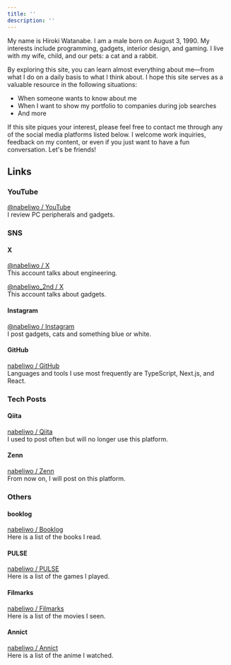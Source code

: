 ```yaml
---
title: ''
description: ''
---
```


My name is Hiroki Watanabe. I am a male born on August 3, 1990. My interests include programming, gadgets, interior design, and gaming. I live with my wife, child, and our pets: a cat and a rabbit.

By exploring this site, you can learn almost everything about me—from what I do on a daily basis to what I think about. I hope this site serves as a valuable resource in the following situations:

- When someone wants to know about me
- When I want to show my portfolio to companies during job searches
- And more

If this site piques your interest, please feel free to contact me through any of the social media platforms listed below. I welcome work inquiries, feedback on my content, or even if you just want to have a fun conversation. Let's be friends!

## Links

### YouTube

[@nabeliwo / YouTube](https://www.youtube.com/@nabeliwo)  
I review PC peripherals and gadgets.

### SNS

#### X

[@nabeliwo / X](https://twitter.com/nabeliwo)  
This account talks about engineering.

[@nabeliwo_2nd / X](https://twitter.com/nabeliwo_2nd)  
This account talks about gadgets.

#### Instagram

[@nabeliwo / Instagram](https://www.instagram.com/nabeliwo)  
I post gadgets, cats and something blue or white.

#### GitHub

[nabeliwo / GitHub](https://github.com/nabeliwo)  
Languages and tools I use most frequently are TypeScript, Next.js, and React.

### Tech Posts

#### Qiita

[nabeliwo / Qiita](https://qiita.com/nabeliwo)  
I used to post often but will no longer use this platform.

#### Zenn

[nabeliwo / Zenn](https://zenn.dev/nabeliwo)  
From now on, I will post on this platform.

### Others

#### booklog

[nabeliwo / Booklog](https://booklog.jp/users/nabeliwo)  
Here is a list of the books I read.

#### PULSE

[nabeliwo / PULSE](https://plsdb.com/profile/nabeliwo)  
Here is a list of the games I played.

#### Filmarks

[nabeliwo / Filmarks](https://filmarks.com/users/nabeliwo)  
Here is a list of the movies I seen.

#### Annict

[nabeliwo / Annict](https://annict.com/@nabeliwo)  
Here is a list of the anime I watched.
